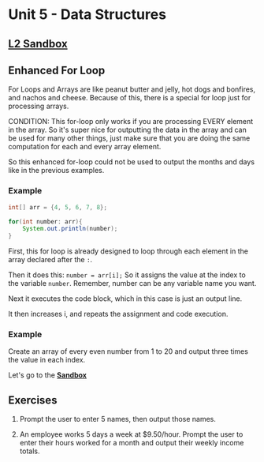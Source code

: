 # Unit 5 - Data Structures

## [L2 Sandbox][sandbox]

## Enhanced For Loop

For Loops and Arrays are like peanut butter and jelly, hot dogs and bonfires, and nachos and cheese. Because of this, there is a special for loop just for processing arrays. 

CONDITION: This for-loop only works if you are processing EVERY element in the array. So it's super nice for outputting the data in the array and can be used for many other things, just make sure that you are doing the same computation for each and every array element. 

So this enhanced for-loop could not be used to output the months and days like in the previous examples. 

### Example

```java
int[] arr = {4, 5, 6, 7, 8};

for(int number: arr){
    System.out.println(number);
}
```

First, this for loop is already designed to loop through each element in the array declared after the `:`. 

Then it does this:  `number = arr[i];`   So it assigns the value at the index to the variable `number`. Remember, number can be any variable name you want.

Next it executes the code block, which in this case is just an output line. 

It then increases i, and repeats the assignment and code execution. 


### Example

Create an array of every even number from 1 to 20 and output three times the value in each index. 

Let's go to the [**Sandbox**][sandbox]

## Exercises

1. Prompt the user to enter 5 names, then output those names. 

2. An employee works 5 days a week at $9.50/hour. Prompt the user to enter their hours worked for a month and output their weekly income totals.


[sandbox]: ../L3-For%20Each%20Loop/src/Main.java